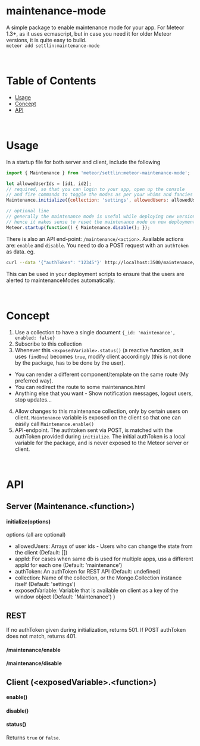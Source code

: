 maintenance-mode
============

A simple package to enable maintenance mode for your app. For Meteor 1.3+, as it uses ecmascript, but in case you need it for older Meteor versions, it is quite easy to build.
<br />
`meteor add settlin:maintenance-mode`

<br />

<a id="roles-toc" name="roles-toc"></a>

# Table of Contents

* [Usage](#maintenance-usage)
* [Concept](#maintenance-concept)
* [API](#maintenance-api)


<br />
<a id="maintenance-usage" name="maintenance-usage"></a>

# Usage

In a startup file for both server and client, include the following

```js
import { Maintenance } from 'meteor/settlin:meteor-maintenance-mode';

let allowedUserIds = [id1, id2];
// required, so that you can login to your app, open up the console
// and fire commands to toggle the modes as per your whims and fancies
Maintenance.initialize({collection: 'settings', allowedUsers: allowedUserIds});

// optional line
// generally the maintenance mode is useful while deploying new versions of an app
// hence it makes sense to reset the maintenance mode on new deployment, i.e. startup.
Meteor.startup(function() { Maintenance.disable(); });
```

There is also an API end-point: `/maintenance/<action>`. Available actions are: `enable` and `disable`. You need to do a POST request with an `authToken` as data. eg.

```bash
curl --data '{"authToken": "12345"}' http://localhost:3500/maintenance/disable
```

This can be used in your deployment scripts to ensure that the users are alerted to maintenanceModes automatically.

<br />
<a id="maintenance-concept" name="maintenance-concept"></a>

# Concept

1. Use a collection to have a single document `{_id: 'maintenance', enabled: false}`
2. Subscribe to this collection
3. Whenever this `<exposedVariable>.status()` (a reactive function, as it uses `findOne`) becomes `true`, modify client accordingly (this is not done by the package, has to be done by the user).
- You can render a different component/template on the same route (My preferred way).
- You can redirect the route to some maintenance.html
- Anything else that you want - Show notification messages, logout users, stop updates...
4. Allow changes to this maintenance collection, only by certain users on client. `Maintenance` variable is exposed on the client so that one can easily call `Maintenance.enable()`
5. API-endpoint. The authtoken sent via POST, is matched with the authToken provided during `initialize`. The initial authToken is a local variable for the package, and is never exposed to the Meteor server or client.



<br />
<a id="maintenance-api" name="maintenance-api"></a>

# API

## Server (Maintenance.\<function>)

#### initialize(options)

options (all are optional)
-	allowedUsers: Arrays of user ids - Users who can change the state from the client (Default: [])
-	appId: For cases when same db is used for multiple apps, uss a different appId for each one (Default: 'maintenance')
- authToken: An authToken for REST API (Default: undefined)
-	collection: Name of the collection, or the Mongo.Collection instance itself (Default: 'settings')
- exposedVariable: Variable that is available on client as a key of the window object (Default: 'Maintenance')
}


## REST

If no authToken given during initialization, returns 501.
If POST authToken does not match, returns 401.

#### /maintenance/enable

#### /maintenance/disable



## Client (\<exposedVariable>.\<function>)

#### enable()

#### disable()

#### status()

Returns `true` or `false`.
